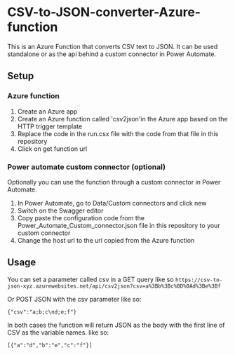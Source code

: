 # CSV-to-JSON-converter-Azure-function

This is an Azure Function that converts CSV text to JSON. It can be used standalone or as the api behind a custom connector in Power Automate.

## Setup

### Azure function

1. Create an Azure app
2. Create an Azure function called 'csv2json'in the Azure app based on the HTTP trigger template
3. Replace the code in the run.csx file with the code from that file in this repository
4. Click on get function url

### Power automate custom connector (optional)

Optionally you can use the function through a custom connector in Power Automate. 

1. In Power Automate, go to Data/Custom connectors and click new
2. Switch on the Swagger editor
3. Copy paste the configuration code from the Power_Automate_Custom_connector.json file in this repository to your custom connector
4. Change the host url to the url copied from the Azure function

## Usage
You can set a parameter called csv in a GET query like so 
 `https://csv-to-json-xyz.azurewebsites.net/api/csv2json?csv=a%3Bb%3Bc%0D%0Ad%3Be%3Bf`

 Or POST JSON with the csv parameter like so:

`{"csv":"a;b;c\nd;e;f"}`

In both cases the function will return JSON as the body with the first line of CSV as the variable names. like so:

`[{"a":"d","b":"e","c":"f"}]`
